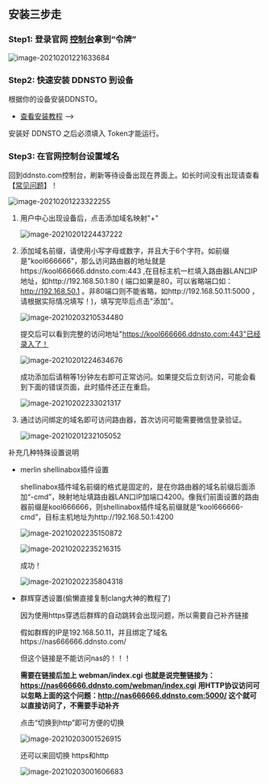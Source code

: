 ## 安装三步走

### Step1: 登录官网 [控制台](https://www.ddnsto.com/app/#/login)拿到“令牌”

   ![image-20210201221633684](./koolshare_merlin/image-20210201221633684.png)

### Step2: 快速安装 DDNSTO 到设备

根据你的设备安装DDNSTO。

  * [查看安装教程](/zh/guide/ddnsto/koolshare_merlin.html#安装ddnsto) -->

<!-- 有以下快速的方法：

1. Koolshare Merlin/LEDE 软件中心安装 DDNSTO
2. [Openwrt 一键安装脚本](https://fw.koolcenter.com/binary/ddnsto/openwrt/)
3. 一个命令的 [Docker方式](https://github.com/linkease/docker_ddnsto)
4. [群晖离线包](https://fw.koolcenter.com/binary/ddnsto/synology/) -->

安装好 DDNSTO 之后必须填入 Token才能运行。

### Step3: 在官网控制台设置域名

回到ddnsto.com控制台，刷新等待设备出现在界面上。如长时间没有出现请查看【[常见问题](/zh/guide/ddnsto/question.md)】！

   ![image-20210201223322255](./koolshare_merlin/image-20210201223322255.png)

1. 用户中心出现设备后，点击添加域名映射"+"

   ![image-20210201224437222](./koolshare_merlin/image-20210201224437222.png)

2. 添加域名前缀，请使用小写字母或数字，并且大于6个字符。如前缀是"kool666666"，那么访问路由器的地址就是https://kool666666.ddnsto.com:443 ,在目标主机一栏填入路由器LAN口IP地址，如http://192.168.50.1:80 ( 端口如果是80，可以省略端口如：http://192.168.50.1 。非80端口则不能省略，如http://192.168.50.11:5000 ，请根据实际情况填写！)，填写完毕后点击"添加"。

   ![image-20210203210534480](./koolshare_merlin/image-20210203210534480.png)

   提交后可以看到完整的访问地址"https://kool666666.ddnsto.com:443"已经录入了！

   ![image-20210201224634676](./koolshare_merlin/image-20210201224634676.png)

   成功添加后请稍等1分钟左右即可正常访问。如果提交后立刻访问，可能会看到下面的错误页面，此时插件还正在重启。

   ![image-20210202233021317](./koolshare_merlin/image-20210202233021317.png)

3. 通过访问绑定的域名即可访问路由器，首次访问可能需要微信登录验证。

   ![image-20210201232105052](./koolshare_merlin/image-20210201232105052.png)


补充几种特殊设置说明

- merlin shellinabox插件设置

  shellinabox插件域名前缀的格式是固定的，是在你路由器的域名前缀后面添加“-cmd”，映射地址填路由器LAN口IP加端口4200。像我们前面设置的路由器前缀是kool666666，则shellinabox插件域名前缀就是“kool666666-cmd”，目标主机地址为http://192.168.50.1:4200

  ![image-20210202235150872](./koolshare_merlin/image-20210202235150872.png)

  ![image-20210202235216315](./koolshare_merlin/image-20210202235216315.png)

  成功！

  ![image-20210202235804318](./koolshare_merlin/image-20210202235804318.png)

- 群辉穿透设置(偷懒直接复制clang大神的教程了)

  因为使用https穿透后群辉的自动跳转会出现问题，所以需要自己补齐链接

  假如群辉的IP是192.168.50.11，并且绑定了域名https://nas666666.ddnsto.com/

  但这个链接是不能访问nas的！！！
  

  **需要在链接后加上** **webman/index.cgi 也就是说完整链接为：**
  **https://nas666666.ddnsto.com/webman/index.cgi**
  **用HTTP协议访问可以忽略上面的这个问题：http://nas666666.ddnsto.com:5000/ 这个就可以直接访问了，不需要手动补齐**

  点击“切换到http”即可方便的切换

  ![image-20210203001526915](./koolshare_merlin/image-20210203001526915.png)

  还可以来回切换 https和http

  ![image-20210203001606683](./koolshare_merlin/image-20210203001606683.png)

